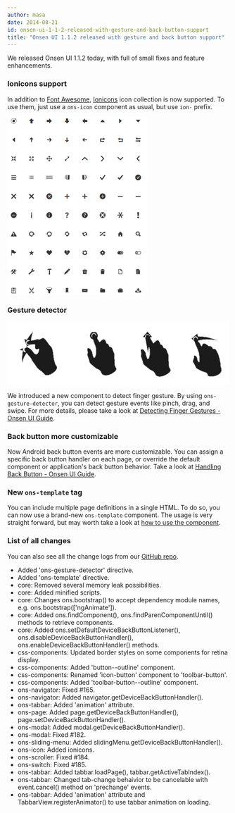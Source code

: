 ```yaml
---
author: masa
date: 2014-08-21
id: onsen-ui-1-1-2-released-with-gesture-and-back-button-support
title: "Onsen UI 1.1.2 released with gesture and back button support"
---
```

We released Onsen UI 1.1.2 today, with full of small fixes and feature enhancements.

### Ionicons support

In addition to [Font Awesome](fortawesome.github.io/Font-Awesome/icons/), [Ionicons](http://ionicons.com) icon collection is now supported. To use them, just use a `ons-icon` component as usual, but use `ion-` prefix.

![](/blog/content/images/2014/Aug/Ionicons-1.png)

### Gesture detector

![](/blog/content/images/2014/Aug/gestures.png)

We introduced a new component to detect finger gesture. By using `ons-gesture-detector`, you can detect gesture events like pinch, drag, and swipe. For more details, please take a look at [Detecting Finger Gestures - Onsen UI Guide](http://onsenui.io/guide/overview.html#DetectingFingerGestures).

### Back button more customizable

Now Android back button events are more customizable. You can assign a specific back button handler on each page, or override the default component or application's back button behavior. Take a look at [Handling Back Button - Onsen UI Guide](http://onsenui.io/guide/overview.html#HandlingBackButton).

### New `ons-template` tag

You can include multiple page definitions in a single HTML. To do so, you can now use a brand-new `ons-template` component. The usage is very straight forward, but may worth take a look at [how to use the component](http://onsenui.io/guide/overview.html#OnsTemplateTag).


### List of all changes

You can also see all the change logs from our [GitHub repo](https://github.com/OnsenUI/OnsenUI/blob/master/CHANGELOG.md).

- Added 'ons-gesture-detector' directive.
- Added 'ons-template' directive.
- core: Removed several memory leak possibilities.
- core: Added minified scripts.
- core: Changes ons.bootstrap() to accept dependency module names, e.g. ons.bootstrap(['ngAnimate']).
- core: Added ons.findComponent(), ons.findParenComponentUntil() methods to retrieve components.
- core: Added ons.setDefaultDeviceBackButtonListener(), ons.disableDeviceBackButtonHandler(), ons.enableDeviceBackButtonHandler() methods.
- css-components: Updated border styles on some components for retina display.
- css-components: Added 'button--outline' component.
- css-components: Renamed 'icon-button' component to 'toolbar-button'.
- css-components: Added 'toolbar-button--outline' component.
- ons-navigator: Fixed #165.
- ons-navigator: Added navigator.getDeviceBackButtonHandler().
- ons-tabbar: Added 'animation' attribute.
- ons-page: Added page.getDeviceBackButtonHandler(), page.setDeviceBackButtonHandler().
- ons-modal: Added modal.getDeviceBackButtonHandler().
- ons-modal: Fixed #182.
- ons-sliding-menu: Added slidingMenu.getDeviceBackButtonHandler().
- ons-icon: Added ionicons.
- ons-scroller: Fixed #184.
- ons-switch: Fixed #185.
- ons-tabbar: Added tabbar.loadPage(), tabbar.getActiveTabIndex().
- ons-tabbar: Changed tab-change behaivior to be cancelable with event.cancel() method on 'prechange' events.
- ons-tabbar: Added 'animation' attribute and TabbarView.registerAnimator() to use tabbar animation on loading.
